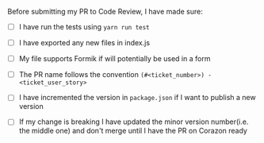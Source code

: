 Before submitting my PR to Code Review, I have made sure:

- [ ] I have run the tests using `yarn run test`
- [ ] I have exported any new files in index.js
- [ ] My file supports Formik if will potentially be used in a form
- [ ] The PR name follows the convention `(#<ticket_number>) - <ticket_user_story>`
- [ ] I have incremented the version in `package.json` if I want to publish a new version
- [ ] If my change is breaking I have updated the minor version number(i.e. the middle one) and don't merge until I have the PR on Corazon ready

